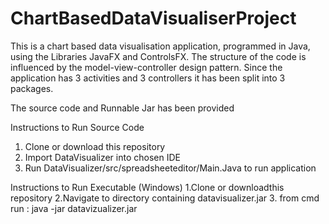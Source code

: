 # ChartBasedDataVisualiserProject
This is a chart based data visualisation application, programmed in Java, using the Libraries JavaFX and ControlsFX. The structure of the code is influenced by the model-view-controller design pattern. Since the application has 3 activities and 3 controllers it has been split into 3 packages.

The source code and Runnable Jar has been provided

Instructions to Run Source Code
1. Clone or download this repository
3. Import DataVisualizer into chosen IDE
4. Run DataVisualizer/src/spreadsheeteditor/Main.Java to run application

Instructions to Run Executable (Windows)
1.Clone or downloadthis repository
2.Navigate to directory containing datavisualizer.jar
3. from cmd run :
    java -jar datavizualizer.jar
